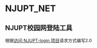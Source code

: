 # NJUPT_NET
NJUPT校园网登陆工具
--- 
根据[访问 NJUPT-login 项目](https://github.com/WiIIiamWei/NJUPT-login)请求方式编写2.0
